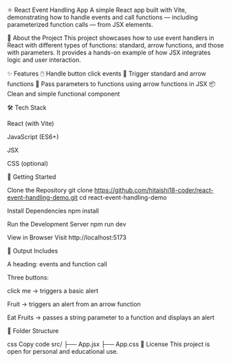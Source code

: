 ⚛️ React Event Handling App
A simple React app built with Vite, demonstrating how to handle events and call functions — including parameterized function calls — from JSX elements.

🧠 About the Project
This project showcases how to use event handlers in React with different types of functions: standard, arrow functions, and those with parameters. It provides a hands-on example of how JSX integrates logic and user interaction.

✨ Features
🖱️ Handle button click events
🧠 Trigger standard and arrow functions
🍎 Pass parameters to functions using arrow functions in JSX
📦 Clean and simple functional component

🛠 Tech Stack

React (with Vite)

JavaScript (ES6+)

JSX

CSS (optional)

🚀 Getting Started

Clone the Repository
git clone https://github.com/hitaishi18-coder/react-event-handling-demo.git
cd react-event-handling-demo

Install Dependencies
npm install

Run the Development Server
npm run dev

View in Browser
Visit http://localhost:5173

🧾 Output Includes

A heading: events and function call

Three buttons:

click me → triggers a basic alert

Fruit → triggers an alert from an arrow function

Eat Fruits → passes a string parameter to a function and displays an alert

📂 Folder Structure

css
Copy code
src/
├── App.jsx
├── App.css
📄 License
This project is open for personal and educational use.